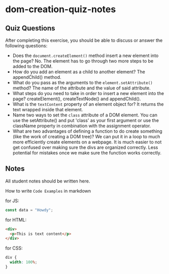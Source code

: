 # dom-creation-quiz-notes

## Quiz Questions

After completing this exercise, you should be able to discuss or answer the following questions:

- Does the `document.createElement()` method insert a new element into the page?
No. The element has to go through two more steps to be added to the DOM.
- How do you add an element as a child to another element?
The appendChild() method.
- What do you pass as the arguments to the `element.setAttribute()` method?
The name of the attribute and the value of said attribute.
- What steps do you need to take in order to insert a new element into the page?
createElement(), createTextNode() and appendChild().
- What is the `textContent` property of an element object for?
It returns the text wrapped inside that element.
- Name two ways to set the `class` attribute of a DOM element.
You can use the setAttribute() and put 'class' as your first argument or use the className property in combination with the assignment operator.
- What are two advantages of defining a function to do create something (like the work of creating a DOM tree)?
We can put it in a loop to much more efficiently create elements on a webpage.
It is much easier to not get confused over making sure the divs are organized correctly. Less potential for mistakes once we make sure the function works correctly.

## Notes

All student notes should be written here.


How to write `Code Examples` in markdown

for JS:

```javascript
const data = "Howdy";
```

for HTML:

```html
<div>
  <p>This is text content</p>
</div>
```

for CSS:

```css
div {
  width: 100%;
}
```
